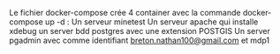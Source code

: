 Le fichier docker-compose crée 4 container avec la commande docker-compose up -d :
Un serveur minetest
Un serveur apache qui installe xdebug
un server bdd postgres avec une extension POSTGIS
Un server pgadmin avec comme identifiant breton.nathan100@gmail.com et mdp1